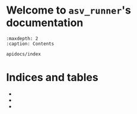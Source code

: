 # Welcome to `asv_runner`'s documentation

```{toctree}
:maxdepth: 2
:caption: Contents

apidocs/index
```

# Indices and tables

- [](genindex)
- [](modindex)
- [](search)
<!-- - {ref}`genindex` -->
<!-- - {ref}`modindex` -->
<!-- - {ref}`search` -->


